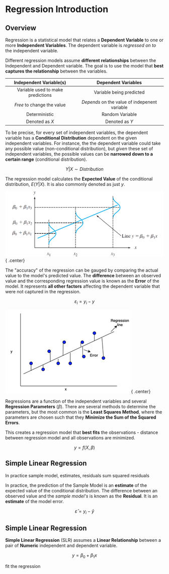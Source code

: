 # **Regression Introduction**

## **Overview**

Regression is a statistical model that relates a **Dependent Variable** to one or more **Independent Variables**. The dependent variable is *regressed on to* the independent variable.

Different regression models assume **different relationships** between the Independent and Dependent variable. The goal is to use the model that **best captures the relationship** between the variables.

<center>

| Independent Variable(s) | Dependent Variables |
| :-: | :-: |
| Variable used to make predictions | Variable being predicted |
| *Free* to change the value | *Depends* on the value of indepenent variable |
| Deterministic | Random Variable |
| Denoted as $X$ | Denoted as $Y$ |

</center>

To be precise, for every set of independent variables, the dependent variable has a **Conditional Distribution** dependent on the given independent variables. For instance, the the dependent variable could take any possible value (non-conditional distribution), but *given* these set of independent variables, the possible values can be **narrowed down to a certain range** (conditional distribution).

$$
Y|X \sim Distribution
$$

The regression model calculates the **Expected Value** of the conditional distribution, $E(Y|X)$. It is also commonly denoted as just $y$.

<!-- Obtained from Colorado Uni -->
![Dependent Expectation](Assets/2.%20Simple%20Linear%20Regression.md/Regression%20Expectation.png){ .center}

The "accuracy" of the regression can be gauged by comparing the actual value to the model's predicted value. The **difference** between an observed value and the corresponding regression value is known as the **Error** of the model. It represents **all other factors** affecting the dependent variable that were not captured in the regression.

$$
\varepsilon_i = y_i - y
$$

<!-- Obtained from Cloudera -->
![Regression Errors](Assets/2.%20Simple%20Linear%20Regression.md/Regression%20Errors.png){ .center}

Regressions are a function of the independent variables and several **Regression Parameters** ($\beta$). There are several methods to determine the parameters, but the most common is the **Least Squares Method**, where the parameters are chosen such that they **Minimize the Sum of the Squared Errors**.

This creates a regression model that **best fits** the observations - distance between regression model and all observations are minimized.

$$
y = f(X,\beta)
$$

## **Simple Linear Regression**

In practice sample model, estimates, residuals sum squared residuals

In practice, the prediction of the Sample Model is an **estimate** of the expected value of the conditional distribution. The difference between an observed value and the *sample model's* is known as the **Residual**. It is an **estimate** of the model error.

$$
\hat{\varepsilon} = y_i - \hat{y}
$$

## **Simple Linear Regression**

**Simple Linear Regression** (SLR) assumes a **Linear Relationship** between a pair of **Numeric** independent and dependent variable.

$$
y = \beta_0 + \beta_1 x
$$

fit the regression
